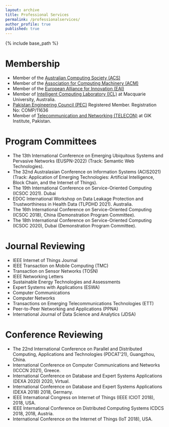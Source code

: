 ```yaml
---
layout: archive
title: Professional Services
permalink: /professionalservices/
author_profile: true
published: true
---
```


{% include base_path %}



Membership
=====
*	Member of the <a href="https://www.acs.org.au/">Australian Computing Society (ACS)</a>
*	Member of the <a href="https://www.acm.org/">Association for Computing Machinery (ACM)</a>
*	Member of the <a href="https://eai.eu/#!/">European Alliance for Innovation (EAI)</a>
*	Member of <a href="https://icl-mq.weebly.com/">Intelligent Computing Laboratory (ICL)</a> at Macquarie University, Australia. 
*	<a href="https://pec.org.pk/">Pakistan Engineering Council (PEC)</a> Registered Member. Registration No: COMP/11636
*	Member of <a href="https://giki.edu.pk/rd/rd-fcs/telecon/">Telecommunication and Networking (TELECON)</a>  at GIK Institute, Pakistan.

Program Committees
====
*	The 13th International Conference on Emerging Ubiquitous Systems and Pervasive Networks (EUSPN-2022) (Track: Semantic Web Technologies).
*	The 32nd Australasian Conference on Information Systems (ACIS2021) (Track: Application of Emerging Technologies: Artificial Intelligence, Block Chain, and the Internet of Things).
*	The 19th International Conference on Service-Oriented Computing (ICSOC 2021). Dubai
*	EDOC International Workshop on Data Leakage Protection and Trustworthiness in Health Data (TLPDHD 2021). Australia.
*	The 16th International Conference on Service-Oriented Computing (ICSOC 2018), China (Demonstration Program Committee).
*	The 18th International Conference on Service-Oriented Computing (ICSOC 2020), Dubai (Demonstration Program Committee).

Journal Reviewing
======
*	IEEE Internet of Things Journal
*	IEEE Transaction on Mobile Computing (TMC)
*	Transaction on Sensor Networks (TOSN)
*	IEEE Networking Letters
*	Sustainable Energy Technologies and Assessments
*	Expert Systems with Applications (ESWA)
*	Computer Communications
*	Computer Networks
*	Transactions on Emerging Telecommunications Technologies (ETT)
*	Peer-to-Peer Networking and Applications (PPNA)
*	International Journal of Data Science and Analytics (JDSA)

Conference Reviewing
====
*	The 22nd International Conference on Parallel and Distributed Computing, Applications and Technologies (PDCAT’21), Guangzhou, China.
*	International Conference on Computer Communications and Networks (ICCCN 2021), Greece.
*	International Conference on Database and Expert Systems Applications (DEXA 2020) 2020, Virtual.
*	International Conference on Database and Expert Systems Applications (DEXA 2018) 2018, Germany. 
*	IEEE International Congress on Internet of Things (IEEE ICIOT 2018), 2018, USA.
*	IEEE International Conference on Distributed Computing Systems ICDCS 2018, 2018, Austria.
*	International Conference on the Internet of Things (IoT 2018), USA.
